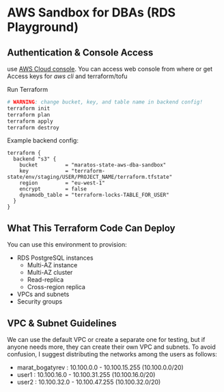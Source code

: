 # AWS Sandbox for DBAs (RDS Playground)

## Authentication & Console Access 

use [AWS Cloud console](https://maratos.awsapps.com/start). You can access web console from where or get Access keys for *aws cli* and terraform/tofu

Run Terraform
```bash 
# WARNING: change bucket, key, and table name in backend config!
terraform init
terraform plan
terraform apply
terraform destroy
```
Example backend config:
```hcl
terraform {
  backend "s3" {
    bucket         = "maratos-state-aws-dba-sandbox"
    key            = "terraform-state/env/staging/USER/PROJECT_NAME/terraform.tfstate"
    region         = "eu-west-1"
    encrypt        = false
    dynamodb_table = "terraform-locks-TABLE_FOR_USER"
  }
}
```

## What This Terraform Code Can Deploy

You can use this environment to provision:
- RDS PostgreSQL instances
  - Multi-AZ instance
  - Multi-AZ cluster
  - Read-replica
  - Cross-region replica
- VPCs and subnets
- Security groups

## VPC & Subnet Guidelines
We can use the default VPC or create a separate one for testing, but if anyone needs more, they can create their own VPC and subnets. To avoid confusion, I suggest distributing the networks among the users as follows:
- marat_bogatyrev : 10.100.0.0  - 10.100.15.255 (10.100.0.0/20)
- user1           : 10.100.16.0 - 10.100.31.255 (10.100.16.0/20)
- user2           : 10.100.32.0 - 10.100.47.255 (10.100.32.0/20)